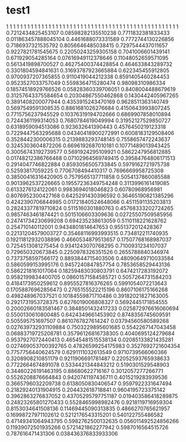 # test1
1
1
1
1
1
1
1
1
1
1
1
1
1
1
1
1
1
1
1
1
1
1
1
1
1
1
1
1
1
1
1
1
1
1
1
1
1
1
1
1
1
1
1
1
1
1
1
1
1
0.7212434825453107
0.08598282135510238
0.7711832381833433
0.011863457888045104
0.4461688073331589
0.7772744130226856
0.7186937321535792
0.8056646485038415
0.7297544437011657
0.9227821781545675
0.22050243259305158
0.7041006601439141
0.671929054285164
0.07616949112378646
0.11048052659571095
0.5613419898700527
0.46275400374428854
0.464633843289732
0.3301804594841631
0.31693787923665884
0.622345455912805
0.9700937207365855
0.9110419044212338
0.8591405460284453
0.9523527033757049
0.5598364715280474
0.98098310986334
0.18574518929766526
0.05828360339706051
0.8408004488679619
0.31257643375584654
0.20304867550462868
0.1430442405967265
0.3891408200077944
0.4353915243470169
0.9628511363140749
0.5697549591308535
0.8861681026276684
0.4150643993807245
0.7715756237945529
0.10376319194702666
0.6869907858010894
0.7244361199314053
0.7680784619049994
0.31952127529850727
0.6318959094513086
0.923632641390443
0.4576450219123318
0.7229447563295688
0.04340418900272991
0.6008183129508406
0.3528442300006315
0.2139883293748145
0.7558657472243637
0.3245303604872206
0.6696192687010181
0.10771489013943425
0.30056743192739577
0.5691924295109921
0.5862247956812885
0.01748212386766468
0.07102964569749415
0.39584764806171513
0.2914047746822884
0.8593056505733845
0.5979162721975738
0.52593817059225
0.7706708494410317
0.7696669958725308
0.38500416316420905
0.7579565137711858
0.5054137860085588
0.9013962537226665
0.19557236349754248
0.3113996161419085
0.6133276124122061
0.9983694018046823
0.60780968956981
0.8076952300427168
0.6425291430396592
0.36465190821385296
0.4242390706844985
0.01721840524648066
0.4511591135203813
0.28243377819710824
0.5115160301880763
0.45768333202724265
0.9857463461874421
0.5015106603309636
0.02725507509585956
0.24741734230699208
0.694235238613059
0.5110118221628762
0.254710140112001
0.9434801814647653
0.9551372012428367
0.22131204579003727
0.35468116993993515
0.734812211740935
0.19211812932038896
0.4660534879513657
0.17507768168987037
0.7254513081275454
0.9341243070768295
0.7100931234107037
0.729650320673845
0.2250978326351526
0.2655788840346974
0.7373758597566172
0.8893844715403506
0.48090649710033584
0.5860599153995176
0.9457240847857754
0.7853658529443136
0.5862218161017064
0.18259483030803791
0.6474217283192072
0.9582199834400705
0.08601571584585721
0.5057264731584203
0.4184173950259612
0.8955527816376265
0.5991054072213643
0.17058876962856473
0.2765155522215196
0.8607106175166268
0.498248967037521
0.10184559871710486
0.39182021827163005
0.2921731953728375
0.6276019006808327
0.5692445171854555
0.20002660183581467
0.3848501432417233
0.025872976616060694
0.5500130610800485
0.6424349661453902
0.8748356745609591
0.505595751697507
0.8610767827614247
0.03794560580589268
0.027639732931109884
0.7503229895601685
0.5542267147043458
0.06883719725208781
0.35796126816738305
0.4040695124279684
0.9537927072440413
0.46545481515538134
0.02085133821435281
0.027469053700392765
0.47826599254175983
0.3527692721604354
0.7757756440624579
0.6291111032613549
0.9710739566060366
0.3208908210851179
0.9211906691781487
0.22052593765938633
0.7722664674891078
0.5334421344843212
0.5190301529548903
0.34460226191463195
0.88680622716167
0.3012057277266771
0.5526208876664843
0.9420741197436711
0.4015219283939536
0.3665796032209738
0.6138050830406547
0.9597922331647494
0.21829240131904915
0.204432618718841
0.9604195723375142
0.3962863276837052
0.43705295797751187
0.019403586418289875
0.24823265801270433
0.5528465998982476
0.9218119716959304
0.8153034641508136
0.11469445090313835
0.4866270765621957
0.16998727971102612
0.5212176543315201
0.540122755486582
0.47149341064943795
0.5982762500132635
0.056011492524856266
0.11939072501935266
0.5721421862277942
0.5987016564515726
0.787616471431306
0.038436376833933306

